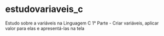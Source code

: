 # estudovariaveis_c
Estudo sobre a variáveis na Linguagem C
1° Parte - Criar variáveis, aplicar valor para elas e apresentá-las na tela
